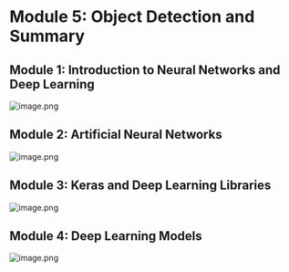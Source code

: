 

# Module 5: Object Detection and Summary
## Module 1: Introduction to Neural Networks and Deep Learning
![image.png](https://prod-files-secure.s3.us-west-2.amazonaws.com/03e82b26-cccb-4906-bb56-adabcbdc0655/a8d40bcb-c482-4026-8872-311e16b2dc63/image.png?X-Amz-Algorithm=AWS4-HMAC-SHA256&X-Amz-Content-Sha256=UNSIGNED-PAYLOAD&X-Amz-Credential=ASIAZI2LB466VEYGGQHK%2F20250201%2Fus-west-2%2Fs3%2Faws4_request&X-Amz-Date=20250201T211309Z&X-Amz-Expires=3600&X-Amz-Security-Token=IQoJb3JpZ2luX2VjENX%2F%2F%2F%2F%2F%2F%2F%2F%2F%2FwEaCXVzLXdlc3QtMiJHMEUCIC7gKFS6thpe%2FsI7aW%2BsZKX47IrAIknrNkCqJTPVqsaTAiEAgQzYnJCw2jwIDUu5oj%2BwjrpCR5qDWvvU1hAgafyXl6wqiAQI3v%2F%2F%2F%2F%2F%2F%2F%2F%2F%2FARAAGgw2Mzc0MjMxODM4MDUiDKAhXj%2B85JY7jgVniSrcA1izKLNYK4RpTGF5I2kJ%2FwEnMbc%2BfRqUd1hzf7LiDW29zGKEW7BG3NMySUBw8Fky3ZRmkGyJD6l%2BUVtHV4xM6iKmGIeu7qKvqpuLDsERZESzX8xdy%2FdNMtIwi5VS%2FZOtN6idaY4ykJTMxkVm%2FASmUm7fNwXcULBPrCvv6x7FJRJObYdrBL%2FoBz2v%2FEhxOPLm6sl82J2cM7a%2BcNVghIRBLJuwKJkoKiVFXRxWeGmbD97NKohfn8oGq71QgD2Oim4jiyqAjLY%2Bv%2FokNCuY%2B3HOGy4oUACyAaJ1wcBLCBjqOnb5ZlQcnjWFr4IQd9W7sCDqbfYmlsj46dt5X09DzLHhngwsdvWoywXX7DjemmU05pa2ccV5nxjiE01GXbSBS2G01%2B%2FknDyrhQCIWTbLoXZKz0E1Spq4KFEUBIfac%2Bi%2F6IGJ50xxQBFgblTdgRCdn7DwOa8DgnBC8cm9rjcTpAtTGOltdVO6us67y37Y87%2F92EVzaOJbWjgKKkRhbk5xovtO41XICPkJEDpabmY2oCEeqHMVLwC33wkzM3lP1mAM1wsYvznXt8BzuVqy3CZYZdqtDB%2FJa0tfqgfzRKOJ8c1OdR6nzafLIHzloUxW0Rj%2F5JGpy%2BOhEIYPKoGSnYilMOeT%2BrwGOqUBgpvDDvK8%2Bo9wV1%2FQHLAcmqoucGWKAdqzy2%2Fk0nSCvFoIF7G2I5wxQLFCiXSAe1uUD2sV9ahAU8MBc3nJPmVDdctC5lKrJ8tRWm6HNAXDcEI%2FxWbTmrWy7yH8q3FIZqgZ0N6L1Av8XbXc6c5vzbEZ7OzfHnBjiE1Hw0azHJX%2FqYIXyZlS4OD749HI1Igi5JZHXL42vumzjzofI3aqCVrwWx18wb0v&X-Amz-Signature=aec7d2bd95b6e9d312212cab36eaad3a475d49c0e78bdd68834150c27978a474&X-Amz-SignedHeaders=host&x-id=GetObject)
## Module 2: Artificial Neural Networks
![image.png](https://prod-files-secure.s3.us-west-2.amazonaws.com/03e82b26-cccb-4906-bb56-adabcbdc0655/5157ca89-62da-41d9-a98f-6432b71047a9/image.png?X-Amz-Algorithm=AWS4-HMAC-SHA256&X-Amz-Content-Sha256=UNSIGNED-PAYLOAD&X-Amz-Credential=ASIAZI2LB466VEYGGQHK%2F20250201%2Fus-west-2%2Fs3%2Faws4_request&X-Amz-Date=20250201T211309Z&X-Amz-Expires=3600&X-Amz-Security-Token=IQoJb3JpZ2luX2VjENX%2F%2F%2F%2F%2F%2F%2F%2F%2F%2FwEaCXVzLXdlc3QtMiJHMEUCIC7gKFS6thpe%2FsI7aW%2BsZKX47IrAIknrNkCqJTPVqsaTAiEAgQzYnJCw2jwIDUu5oj%2BwjrpCR5qDWvvU1hAgafyXl6wqiAQI3v%2F%2F%2F%2F%2F%2F%2F%2F%2F%2FARAAGgw2Mzc0MjMxODM4MDUiDKAhXj%2B85JY7jgVniSrcA1izKLNYK4RpTGF5I2kJ%2FwEnMbc%2BfRqUd1hzf7LiDW29zGKEW7BG3NMySUBw8Fky3ZRmkGyJD6l%2BUVtHV4xM6iKmGIeu7qKvqpuLDsERZESzX8xdy%2FdNMtIwi5VS%2FZOtN6idaY4ykJTMxkVm%2FASmUm7fNwXcULBPrCvv6x7FJRJObYdrBL%2FoBz2v%2FEhxOPLm6sl82J2cM7a%2BcNVghIRBLJuwKJkoKiVFXRxWeGmbD97NKohfn8oGq71QgD2Oim4jiyqAjLY%2Bv%2FokNCuY%2B3HOGy4oUACyAaJ1wcBLCBjqOnb5ZlQcnjWFr4IQd9W7sCDqbfYmlsj46dt5X09DzLHhngwsdvWoywXX7DjemmU05pa2ccV5nxjiE01GXbSBS2G01%2B%2FknDyrhQCIWTbLoXZKz0E1Spq4KFEUBIfac%2Bi%2F6IGJ50xxQBFgblTdgRCdn7DwOa8DgnBC8cm9rjcTpAtTGOltdVO6us67y37Y87%2F92EVzaOJbWjgKKkRhbk5xovtO41XICPkJEDpabmY2oCEeqHMVLwC33wkzM3lP1mAM1wsYvznXt8BzuVqy3CZYZdqtDB%2FJa0tfqgfzRKOJ8c1OdR6nzafLIHzloUxW0Rj%2F5JGpy%2BOhEIYPKoGSnYilMOeT%2BrwGOqUBgpvDDvK8%2Bo9wV1%2FQHLAcmqoucGWKAdqzy2%2Fk0nSCvFoIF7G2I5wxQLFCiXSAe1uUD2sV9ahAU8MBc3nJPmVDdctC5lKrJ8tRWm6HNAXDcEI%2FxWbTmrWy7yH8q3FIZqgZ0N6L1Av8XbXc6c5vzbEZ7OzfHnBjiE1Hw0azHJX%2FqYIXyZlS4OD749HI1Igi5JZHXL42vumzjzofI3aqCVrwWx18wb0v&X-Amz-Signature=2d349cae0fe2ff2d1459ea83f7b444bf6d2da44987221319fb1c2947a7605bdd&X-Amz-SignedHeaders=host&x-id=GetObject)
## Module 3: Keras and Deep Learning Libraries
![image.png](https://prod-files-secure.s3.us-west-2.amazonaws.com/03e82b26-cccb-4906-bb56-adabcbdc0655/5089ce50-05f1-470d-ad42-42503bf1df5f/image.png?X-Amz-Algorithm=AWS4-HMAC-SHA256&X-Amz-Content-Sha256=UNSIGNED-PAYLOAD&X-Amz-Credential=ASIAZI2LB466VEYGGQHK%2F20250201%2Fus-west-2%2Fs3%2Faws4_request&X-Amz-Date=20250201T211309Z&X-Amz-Expires=3600&X-Amz-Security-Token=IQoJb3JpZ2luX2VjENX%2F%2F%2F%2F%2F%2F%2F%2F%2F%2FwEaCXVzLXdlc3QtMiJHMEUCIC7gKFS6thpe%2FsI7aW%2BsZKX47IrAIknrNkCqJTPVqsaTAiEAgQzYnJCw2jwIDUu5oj%2BwjrpCR5qDWvvU1hAgafyXl6wqiAQI3v%2F%2F%2F%2F%2F%2F%2F%2F%2F%2FARAAGgw2Mzc0MjMxODM4MDUiDKAhXj%2B85JY7jgVniSrcA1izKLNYK4RpTGF5I2kJ%2FwEnMbc%2BfRqUd1hzf7LiDW29zGKEW7BG3NMySUBw8Fky3ZRmkGyJD6l%2BUVtHV4xM6iKmGIeu7qKvqpuLDsERZESzX8xdy%2FdNMtIwi5VS%2FZOtN6idaY4ykJTMxkVm%2FASmUm7fNwXcULBPrCvv6x7FJRJObYdrBL%2FoBz2v%2FEhxOPLm6sl82J2cM7a%2BcNVghIRBLJuwKJkoKiVFXRxWeGmbD97NKohfn8oGq71QgD2Oim4jiyqAjLY%2Bv%2FokNCuY%2B3HOGy4oUACyAaJ1wcBLCBjqOnb5ZlQcnjWFr4IQd9W7sCDqbfYmlsj46dt5X09DzLHhngwsdvWoywXX7DjemmU05pa2ccV5nxjiE01GXbSBS2G01%2B%2FknDyrhQCIWTbLoXZKz0E1Spq4KFEUBIfac%2Bi%2F6IGJ50xxQBFgblTdgRCdn7DwOa8DgnBC8cm9rjcTpAtTGOltdVO6us67y37Y87%2F92EVzaOJbWjgKKkRhbk5xovtO41XICPkJEDpabmY2oCEeqHMVLwC33wkzM3lP1mAM1wsYvznXt8BzuVqy3CZYZdqtDB%2FJa0tfqgfzRKOJ8c1OdR6nzafLIHzloUxW0Rj%2F5JGpy%2BOhEIYPKoGSnYilMOeT%2BrwGOqUBgpvDDvK8%2Bo9wV1%2FQHLAcmqoucGWKAdqzy2%2Fk0nSCvFoIF7G2I5wxQLFCiXSAe1uUD2sV9ahAU8MBc3nJPmVDdctC5lKrJ8tRWm6HNAXDcEI%2FxWbTmrWy7yH8q3FIZqgZ0N6L1Av8XbXc6c5vzbEZ7OzfHnBjiE1Hw0azHJX%2FqYIXyZlS4OD749HI1Igi5JZHXL42vumzjzofI3aqCVrwWx18wb0v&X-Amz-Signature=8dcc3b825bcaccb9502285d8bc13fa048e70933be79a79c888953ebbd31aa49f&X-Amz-SignedHeaders=host&x-id=GetObject)
## Module 4: Deep Learning Models
![image.png](https://prod-files-secure.s3.us-west-2.amazonaws.com/03e82b26-cccb-4906-bb56-adabcbdc0655/4e22fcb0-cfbc-4d28-b961-b9b8fde071f0/image.png?X-Amz-Algorithm=AWS4-HMAC-SHA256&X-Amz-Content-Sha256=UNSIGNED-PAYLOAD&X-Amz-Credential=ASIAZI2LB466VEYGGQHK%2F20250201%2Fus-west-2%2Fs3%2Faws4_request&X-Amz-Date=20250201T211309Z&X-Amz-Expires=3600&X-Amz-Security-Token=IQoJb3JpZ2luX2VjENX%2F%2F%2F%2F%2F%2F%2F%2F%2F%2FwEaCXVzLXdlc3QtMiJHMEUCIC7gKFS6thpe%2FsI7aW%2BsZKX47IrAIknrNkCqJTPVqsaTAiEAgQzYnJCw2jwIDUu5oj%2BwjrpCR5qDWvvU1hAgafyXl6wqiAQI3v%2F%2F%2F%2F%2F%2F%2F%2F%2F%2FARAAGgw2Mzc0MjMxODM4MDUiDKAhXj%2B85JY7jgVniSrcA1izKLNYK4RpTGF5I2kJ%2FwEnMbc%2BfRqUd1hzf7LiDW29zGKEW7BG3NMySUBw8Fky3ZRmkGyJD6l%2BUVtHV4xM6iKmGIeu7qKvqpuLDsERZESzX8xdy%2FdNMtIwi5VS%2FZOtN6idaY4ykJTMxkVm%2FASmUm7fNwXcULBPrCvv6x7FJRJObYdrBL%2FoBz2v%2FEhxOPLm6sl82J2cM7a%2BcNVghIRBLJuwKJkoKiVFXRxWeGmbD97NKohfn8oGq71QgD2Oim4jiyqAjLY%2Bv%2FokNCuY%2B3HOGy4oUACyAaJ1wcBLCBjqOnb5ZlQcnjWFr4IQd9W7sCDqbfYmlsj46dt5X09DzLHhngwsdvWoywXX7DjemmU05pa2ccV5nxjiE01GXbSBS2G01%2B%2FknDyrhQCIWTbLoXZKz0E1Spq4KFEUBIfac%2Bi%2F6IGJ50xxQBFgblTdgRCdn7DwOa8DgnBC8cm9rjcTpAtTGOltdVO6us67y37Y87%2F92EVzaOJbWjgKKkRhbk5xovtO41XICPkJEDpabmY2oCEeqHMVLwC33wkzM3lP1mAM1wsYvznXt8BzuVqy3CZYZdqtDB%2FJa0tfqgfzRKOJ8c1OdR6nzafLIHzloUxW0Rj%2F5JGpy%2BOhEIYPKoGSnYilMOeT%2BrwGOqUBgpvDDvK8%2Bo9wV1%2FQHLAcmqoucGWKAdqzy2%2Fk0nSCvFoIF7G2I5wxQLFCiXSAe1uUD2sV9ahAU8MBc3nJPmVDdctC5lKrJ8tRWm6HNAXDcEI%2FxWbTmrWy7yH8q3FIZqgZ0N6L1Av8XbXc6c5vzbEZ7OzfHnBjiE1Hw0azHJX%2FqYIXyZlS4OD749HI1Igi5JZHXL42vumzjzofI3aqCVrwWx18wb0v&X-Amz-Signature=55d573600839828e53290871204331e7010c8196a5a6cc5a4dd7fa5440894ef5&X-Amz-SignedHeaders=host&x-id=GetObject)